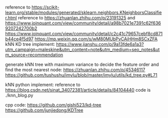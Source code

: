 reference to https://scikit-learn.org/stable/modules/generated/sklearn.neighbors.KNeighborsClassifier.html
reference to https://zhuanlan.zhihu.com/p/23191325 and
	https://www.joinquant.com/view/community/detail/a98b7021e7391c62f6369207242700b2
	https://www.joinquant.com/view/community/detail/c2c41c79657cebf8cd871b44ce4f5d97
	https://mp.weixin.qq.com/s/wM80MUbPvCAiHHm8SCxZFA
kNN KD tree implement:
	https://www.jianshu.com/p/9a13fde6a1a3?utm_campaign=maleskine&utm_content=note&utm_medium=seo_notes&utm_source=recommendation

generate kNN tree with maximum variance to decide the feature order and find the most nearest node:
	https://zhuanlan.zhihu.com/p/45346117
	https://github.com/tushushu/imylu/blob/master/imylu/utils/kd_tree.py#L71

kNN python implement:
	reference to https://blog.csdn.net/sinat_34072381/article/details/84104440
		code is ./knn_blog.py

cpp code:
	https://github.com/gishi523/kd-tree
	https://github.com/junjiedong/KDTree
